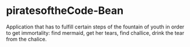 # piratesoftheCode-Bean
Application that has to fulfill certain steps of the fountain of youth in order to get immortality: find mermaid, get her tears, find challice, drink the tear from the chalice. 
